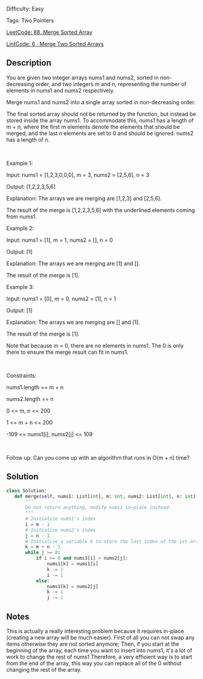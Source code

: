 Difficulty: Easy

Tags: Two Pointers

[LeetCode: 88. Merge Sorted Array](https://leetcode.com/problems/merge-sorted-array/)

[LintCode: 6 · Merge Two Sorted Arrays](https://www.lintcode.com/problem/6/)

## Description 

You are given two integer arrays nums1 and nums2, sorted in non-decreasing order, and two integers m and n, representing the number of elements in nums1 and nums2 respectively.

Merge nums1 and nums2 into a single array sorted in non-decreasing order.

The final sorted array should not be returned by the function, but instead be stored inside the array nums1. To accommodate this, nums1 has a length of m + n, where the first m elements denote the elements that should be merged, and the last n elements are set to 0 and should be ignored. nums2 has a length of n.

 

Example 1:



Input: nums1 = [1,2,3,0,0,0], m = 3, nums2 = [2,5,6], n = 3

Output: [1,2,2,3,5,6]

Explanation: The arrays we are merging are [1,2,3] and [2,5,6].

The result of the merge is [1,2,2,3,5,6] with the underlined elements coming from nums1.



Example 2:



Input: nums1 = [1], m = 1, nums2 = [], n = 0

Output: [1]

Explanation: The arrays we are merging are [1] and [].

The result of the merge is [1].



Example 3:



Input: nums1 = [0], m = 0, nums2 = [1], n = 1

Output: [1]

Explanation: The arrays we are merging are [] and [1].

The result of the merge is [1].

Note that because m = 0, there are no elements in nums1. The 0 is only there to ensure the merge result can fit in nums1.



 

Constraints:



nums1.length == m + n

nums2.length == n

0 <= m, n <= 200

1 <= m + n <= 200

-109 <= nums1[i], nums2[j] <= 109



 

Follow up: Can you come up with an algorithm that runs in O(m + n) time?

## Solution 
 ```python 
class Solution:
    def merge(self, nums1: List[int], m: int, nums2: List[int], n: int) -> None:
        """
        Do not return anything, modify nums1 in-place instead.
        """
        # Initialize nums1's index
        i = m - 1
        # Initialize nums2's index
        j = n - 1
        # Initialize a variable k to store the last index of the 1st array...
        k = m + n - 1
        while j >= 0:
            if i >= 0 and nums1[i] > nums2[j]:
                nums1[k] = nums1[i]
                k -= 1
                i -= 1
            else:
                nums1[k] = nums2[j]
                k -= 1
                j -= 1
 ``` 
## Notes
This is actually a really interesting problem because it requires in-place (creating a new array will be much easier).
First of all you can not swap any items otherwise they are not sorted anymore;
Then, if you start at the beginning of the array, each time you want to insert into nums1, it's a lot of work to change the rest of nums1
Therefore, a very efficient way is to start from the end of the array, this way you can replace all of the 0 without changing the rest of the array.